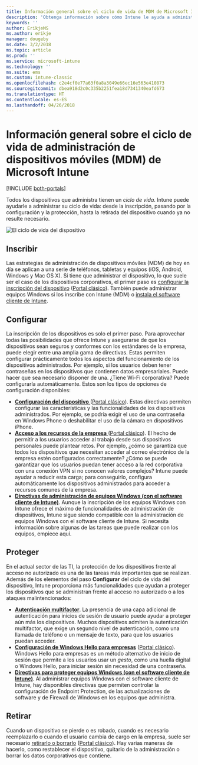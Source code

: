 ```yaml
---
title: Información general sobre el ciclo de vida de MDM de Microsoft Intune
description: 'Obtenga información sobre cómo Intune le ayuda a administrar dispositivos a lo largo de su ciclo de vida: desde la inscripción hasta su posible retirada, pasando por la configuración.'
keywords: ''
author: ErikjeMS
ms.author: erikje
manager: dougeby
ms.date: 3/2/2018
ms.topic: article
ms.prod: ''
ms.service: microsoft-intune
ms.technology: ''
ms.suite: ems
ms.custom: intune-classic
ms.openlocfilehash: c2e4cf0e77a63f0a8a3049e66ec16e563e410873
ms.sourcegitcommit: dbea918d2c0c335b2251fea18d7341340eafd673
ms.translationtype: HT
ms.contentlocale: es-ES
ms.lasthandoff: 04/26/2018
---
```

# <a name="overview-of-the-microsoft-intune-mobile-device-management-mdm-lifecycle"></a>Información general sobre el ciclo de vida de administración de dispositivos móviles (MDM) de Microsoft Intune

[!INCLUDE [both-portals](./includes/note-for-both-portals.md)]

Todos los dispositivos que administra tienen un *ciclo de vida*. Intune puede ayudarle a administrar su ciclo de vida: desde la inscripción, pasando por la configuración y la protección, hasta la retirada del dispositivo cuando ya no resulte necesario.

![El ciclo de vida del dispositivo](./media/device-lifecycle.png "el ciclo de vida del dispositivo de Intune")

## <a name="enroll"></a>Inscribir
Las estrategias de administración de dispositivos móviles (MDM) de hoy en día se aplican a una serie de teléfonos, tabletas y equipos (iOS, Android, Windows y Mac OS X). Si tiene que administrar el dispositivo, lo que suele ser el caso de los dispositivos corporativos, el primer paso es [configurar la inscripción del dispositivo](device-enrollment.md) ([Portal clásico](/intune-classic/deploy-use/enroll-devices-in-microsoft-intune)). También puede administrar equipos Windows si los inscribe con Intune (MDM) o [instala el software cliente de Intune](/intune-classic/deploy-use/manage-windows-pcs-with-microsoft-intune).

## <a name="configure"></a>Configurar
La inscripción de los dispositivos es solo el primer paso. Para aprovechar todas las posibilidades que ofrece Intune y asegurarse de que los dispositivos sean seguros y conformes con los estándares de la empresa, puede elegir entre una amplia gama de directivas. Estas permiten configurar prácticamente todos los aspectos del funcionamiento de los dispositivos administrados. Por ejemplo, si los usuarios deben tener contraseñas en los dispositivos que contienen datos empresariales. Puede hacer que sea necesario disponer de una. ¿Tiene Wi-Fi corporativa? Puede configurarla automáticamente. Estos son los tipos de opciones de configuración disponibles:

- [**Configuración del dispositivo** ](device-profiles.md) ([Portal clásico](/intune-classic/deploy-use/manage-settings-and-features-on-your-devices-with-microsoft-intune-policies)). Estas directivas permiten configurar las características y las funcionalidades de los dispositivos administrados. Por ejemplo, se podría exigir el uso de una contraseña en Windows Phone o deshabilitar el uso de la cámara en dispositivos iPhone.
- [**Acceso a los recursos de la empresa** ](device-profiles.md) ([Portal clásico](/intune-classic/deploy-use/enable-access-to-company-resources-with-microsoft-intune)). El hecho de permitir a los usuarios acceder al trabajo desde sus dispositivos personales puede plantear retos. Por ejemplo, ¿cómo se garantiza que todos los dispositivos que necesitan acceder al correo electrónico de la empresa estén configurados correctamente? ¿Cómo se puede garantizar que los usuarios puedan tener acceso a la red corporativa con una conexión VPN si no conocen valores complejos? Intune puede ayudar a reducir esta carga; para conseguirlo, configura automáticamente los dispositivos administrados para acceder a recursos comunes de la empresa.
- [**Directivas de administración de equipos Windows (con el software cliente de Intune)**](/intune-classic/deploy-use/common-windows-pc-management-tasks-with-the-microsoft-intune-computer-client). Aunque la inscripción de los equipos Windows con Intune ofrece el máximo de funcionalidades de administración de dispositivos, Intune sigue siendo compatible con la administración de equipos Windows con el software cliente de Intune. Si necesita información sobre algunas de las tareas que puede realizar con los equipos, empiece aquí.

## <a name="protect"></a>Proteger
En el actual sector de las TI, la protección de los dispositivos frente al acceso no autorizado es una de las tareas más importantes que se realizan. Además de los elementos del paso **Configurar** del ciclo de vida del dispositivo, Intune proporciona más funcionalidades que ayudan a proteger los dispositivos que se administran frente al acceso no autorizado o a los ataques malintencionados:
- [**Autenticación multifactor**](/intune-classic/deploy-use/protect-your-devices-with-microsoft-intune). La presencia de una capa adicional de autenticación para inicios de sesión de usuario puede ayudar a proteger aún más los dispositivos. Muchos dispositivos admiten la autenticación multifactor, que exige un segundo nivel de autenticación, como una llamada de teléfono o un mensaje de texto, para que los usuarios puedan acceder.
- [**Configuración de Windows Hello para empresas**](windows-hello.md) ([Portal clásico](/intune-classic/deploy-use/control-microsoft-passport-settings-on-devices-with-microsoft-intune)). Windows Hello para empresas es un método alternativo de inicio de sesión que permite a los usuarios usar un *gesto*, como una huella digital o Windows Hello, para iniciar sesión sin necesidad de una contraseña.
- [**Directivas para proteger equipos Windows (con el software cliente de Intune)**](/intune-classic/deploy-use/policies-to-protect-windows-pcs-in-microsoft-intune). Al administrar equipos Windows con el software cliente de Intune, hay disponibles directivas que permiten controlar la configuración de Endpoint Protection, de las actualizaciones de software y de Firewall de Windows en los equipos que administra.

## <a name="retire"></a>Retirar
Cuando un dispositivo se pierde o es robado, cuando es necesario reemplazarlo o cuando el usuario cambia de cargo en la empresa, suele ser necesario [retirarlo o borrarlo](device-management.md) ([Portal clásico](/intune-classic/deploy-use/use-remote-wipe-to-help-protect-data-using-microsoft-intune)). Hay varias maneras de hacerlo, como restablecer el dispositivo, quitarlo de la administración o borrar los datos corporativos que contiene.
